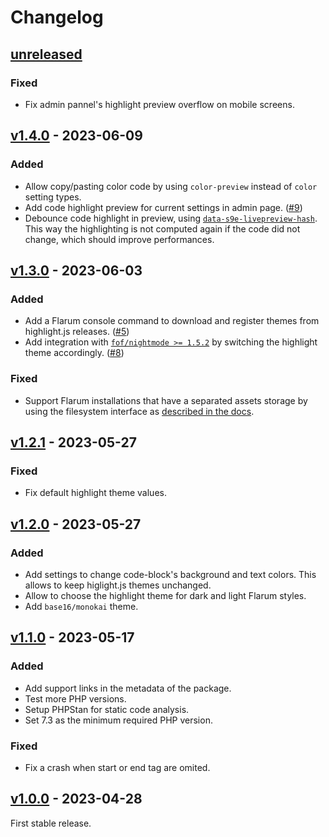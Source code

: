 # Changelog

## [unreleased]

### Fixed

- Fix admin pannel's highlight preview overflow on mobile screens.

## [v1.4.0] - 2023-06-09

### Added

- Allow copy/pasting color code by using `color-preview` instead of `color`
  setting types.
- Add code highlight preview for current settings in admin page. ([#9])
- Debounce code highlight in preview, using [`data-s9e-livepreview-hash`][livepreview-hash].
  This way the highlighting is not computed again if the code did not change,
  which should improve performances.

[#9]: https://github.com/club-1/flarum-ext-server-side-highlight/pull/9
[livepreview-hash]: https://s9etextformatter.readthedocs.io/JavaScript/Live_preview_attributes/#data-s9e-livepreview-hash

## [v1.3.0] - 2023-06-03

### Added

- Add a Flarum console command to download and register themes from
  highlight.js releases. ([#5])
- Add integration with [`fof/nightmode >= 1.5.2`][fof/nightmode] by switching
  the highlight theme accordingly. ([#8])

[#5]: https://github.com/club-1/flarum-ext-server-side-highlight/pull/5
[#8]: https://github.com/club-1/flarum-ext-server-side-highlight/pull/8

### Fixed

- Support Flarum installations that have a separated assets storage by using
  the filesystem interface as [described in the docs][extend/assets].

[fof/nightmode]: https://github.com/FriendsOfFlarum/nightmode
[extend/assets]: https://docs.flarum.org/extend/assets/

## [v1.2.1] - 2023-05-27

### Fixed

- Fix default highlight theme values.

## [v1.2.0] - 2023-05-27

### Added

- Add settings to change code-block's background and text colors. This allows
  to keep higlight.js themes unchanged.
- Allow to choose the highlight theme for dark and light Flarum styles.
- Add `base16/monokai` theme.

## [v1.1.0] - 2023-05-17

### Added

- Add support links in the metadata of the package.
- Test more PHP versions.
- Setup PHPStan for static code analysis.
- Set 7.3 as the minimum required PHP version.

### Fixed

- Fix a crash when start or end tag are omited.

## [v1.0.0] - 2023-04-28

First stable release.

[unreleased]: https://github.com/club-1/flarum-ext-server-side-highlight/compare/v1.4.0...HEAD
[v1.4.0]: https://github.com/club-1/flarum-ext-server-side-highlight/releases/tag/v1.4.0
[v1.3.0]: https://github.com/club-1/flarum-ext-server-side-highlight/releases/tag/v1.3.0
[v1.2.1]: https://github.com/club-1/flarum-ext-server-side-highlight/releases/tag/v1.2.1
[v1.2.0]: https://github.com/club-1/flarum-ext-server-side-highlight/releases/tag/v1.2.0
[v1.1.0]: https://github.com/club-1/flarum-ext-server-side-highlight/releases/tag/v1.1.0
[v1.0.0]: https://github.com/club-1/flarum-ext-server-side-highlight/releases/tag/v1.0.0
